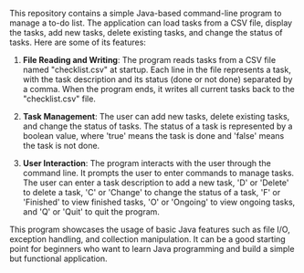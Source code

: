 This repository contains a simple Java-based command-line program to manage a to-do list. 
The application can load tasks from a CSV file, display the tasks, add new tasks, delete existing tasks, and change the status of tasks. 
Here are some of its features:

1. **File Reading and Writing**:
   The program reads tasks from a CSV file named "checklist.csv" at startup.
   Each line in the file represents a task, with the task description and its status (done or not done) separated by a comma.
   When the program ends, it writes all current tasks back to the "checklist.csv" file.

2. **Task Management**:
   The user can add new tasks, delete existing tasks, and change the status of tasks.
   The status of a task is represented by a boolean value, where 'true' means the task is done and 'false' means the task is not done.

3. **User Interaction**:
   The program interacts with the user through the command line.
   It prompts the user to enter commands to manage tasks.
   The user can enter a task description to add a new task,
   'D' or 'Delete' to delete a task, 'C' or 'Change' to change the status of a task, 'F' or 'Finished' to view finished tasks,
   'O' or 'Ongoing' to view ongoing tasks, and 'Q' or 'Quit' to quit the program.

This program showcases the usage of basic Java features such as file I/O, exception handling, and collection manipulation. 
It can be a good starting point for beginners who want to learn Java programming and build a simple but functional application.
